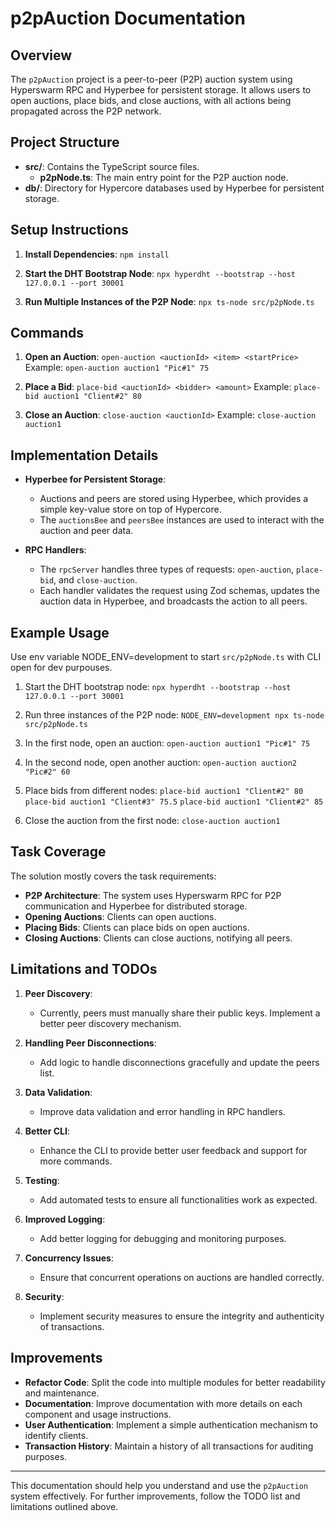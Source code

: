 
# p2pAuction Documentation

## Overview

The `p2pAuction` project is a peer-to-peer (P2P) auction system using Hyperswarm RPC and Hyperbee for persistent storage. It allows users to open auctions, place bids, and close auctions, with all actions being propagated across the P2P network.

## Project Structure

-   **src/**: Contains the TypeScript source files.
    -   **p2pNode.ts**: The main entry point for the P2P auction node.
-   **db/**: Directory for Hypercore databases used by Hyperbee for persistent storage.

## Setup Instructions

1.  **Install Dependencies**:
    `npm install` 
2.  **Start the DHT Bootstrap Node**:
    `npx hyperdht --bootstrap --host 127.0.0.1 --port 30001` 
    
3.  **Run Multiple Instances of the P2P Node**:
    `npx ts-node src/p2pNode.ts` 
## Commands

1.  **Open an Auction**:
    `open-auction <auctionId> <item> <startPrice>`   
    Example:
    `open-auction auction1 "Pic#1" 75` 
    
2.  **Place a Bid**:
    `place-bid <auctionId> <bidder> <amount>` 
    Example:
    `place-bid auction1 "Client#2" 80` 
3.  **Close an Auction**:
    `close-auction <auctionId>` 
    Example:
    `close-auction auction1` 

## Implementation Details

-   **Hyperbee for Persistent Storage**:
    
    -   Auctions and peers are stored using Hyperbee, which provides a simple key-value store on top of Hypercore.
    -   The `auctionsBee` and `peersBee` instances are used to interact with the auction and peer data.
-   **RPC Handlers**:
    
    -   The `rpcServer` handles three types of requests: `open-auction`, `place-bid`, and `close-auction`.
    -   Each handler validates the request using Zod schemas, updates the auction data in Hyperbee, and broadcasts the action to all peers.

## Example Usage

Use env variable NODE_ENV=development to start `src/p2pNode.ts` with CLI open for dev purpouses.

1.  Start the DHT bootstrap node:
    `npx hyperdht --bootstrap --host 127.0.0.1 --port 30001` 

2.  Run three instances of the P2P node:
    `NODE_ENV=development npx ts-node src/p2pNode.ts` 
    
3.  In the first node, open an auction:
    `open-auction auction1 "Pic#1" 75` 
    
4.  In the second node, open another auction:
    `open-auction auction2 "Pic#2" 60` 
    
5.  Place bids from different nodes:
	`place-bid auction1 "Client#2" 80`
	`place-bid auction1 "Client#3" 75.5`
	`place-bid auction1 "Client#2" 85`    
6.  Close the auction from the first node:
    `close-auction auction1` 
## Task Coverage

The solution mostly covers the task requirements:

-   **P2P Architecture**: The system uses Hyperswarm RPC for P2P communication and Hyperbee for distributed storage.
-   **Opening Auctions**: Clients can open auctions.
-   **Placing Bids**: Clients can place bids on open auctions.
-   **Closing Auctions**: Clients can close auctions, notifying all peers.

## Limitations and TODOs

1.  **Peer Discovery**:
    
    -   Currently, peers must manually share their public keys. Implement a better peer discovery mechanism.
2.  **Handling Peer Disconnections**:
    
    -   Add logic to handle disconnections gracefully and update the peers list.
3.  **Data Validation**:
    
    -   Improve data validation and error handling in RPC handlers.
4.  **Better CLI**:
    
    -   Enhance the CLI to provide better user feedback and support for more commands.
5.  **Testing**:
    
    -   Add automated tests to ensure all functionalities work as expected.
6.  **Improved Logging**:
    
    -   Add better logging for debugging and monitoring purposes.
7.  **Concurrency Issues**:
    
    -   Ensure that concurrent operations on auctions are handled correctly.
8.  **Security**:
    
    -   Implement security measures to ensure the integrity and authenticity of transactions.

## Improvements

-   **Refactor Code**: Split the code into multiple modules for better readability and maintenance.
-   **Documentation**: Improve documentation with more details on each component and usage instructions.
-   **User Authentication**: Implement a simple authentication mechanism to identify clients.
-   **Transaction History**: Maintain a history of all transactions for auditing purposes.

----------

This documentation should help you understand and use the `p2pAuction` system effectively. For further improvements, follow the TODO list and limitations outlined above.